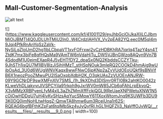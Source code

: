 ## Mall-Customer-Segmentation-Analysis
![alt text](https://images.unsplash.com/photo-1519567241046-7f570eee3ce6?ixlib=rb-1.2.1&ixid=eyJhcHBfaWQiOjEyMDd9&auto=format&fit=crop&w=1000&q=80)

![](https://www.kaggleusercontent.com/kf/41001129/eyJhbGciOiJkaXIiLCJlbmMiOiJBMTI4Q0JDLUhTMjU2In0..W4CrdzIAHVX_Vv2pEA82YQ.eec0M5ql4m9Jqi4PfkRnAnYqSzZaVk-NySiLqZIoUmD2hg1IbLCbpaVT1xvFOFrxwj2vCzHDBKhRA7iqrlq4TazY4sn4TZtdK7mx3biFe8qfHQsMa9VAmTW6nVdaHiTu_DW5VJBnGWzq8AQyn9Vn7B4SdodM1U0ejmEXapR4J5vEHTfDY2_dpaSx0NQ2KbddsCCZYTku-9JhSTh1isQU7M1IBV8lzJiSjhHMzT_stHSpNOuk3mIeRQ2COOkD4hmAig9wUibOsAd_3U0d6WUgWNVKaqx8wwFNwC6jpKNp2aZvVUdOEoUQkf9sBNVifB6X1neozPooZMwuPU2ISaOxpbXdbH2K_O3qkUAsZzVUOEnANJRW-09Y9GCNrDF9swXMFnXlV7SMS_i1h_9kXDhd3DISmr0RTl0Bk2ahtKO0042zKLweVhDLiakvyrJlVSPCYjIa91rkph9gJxrWV0mW85JCb6qFAhLrpEkvoQ-X3vMMzXRBPyenLfyM4xIL3aZhZMmXffFckiQGL9lReUaeXNPWetuXNW1N5cOjOwHDDqU7uH4IvKvSHzsAqYucSMqwY611XoxWtomJnq9KSUWFb3DU93K0DQ0jmNoHLtwHqgZ-QmwTA8hmw6um3RceiUna1r62S-RQEAG6bgfBFthKZpFat6tqlMbSkz4yJyQyfRI.hGL1HQFZIi3_NaVffOJvWQ/__results___files/__results___9_0.png | width=100)

